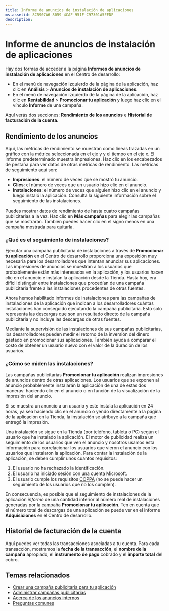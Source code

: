 ```yaml
---
title: Informe de anuncios de instalación de aplicaciones
ms.assetid: 8C5907A6-8059-4CAF-951F-C97301A5EEDF
description: 
---
```


# Informe de anuncios de instalación de aplicaciones

Hay dos formas de acceder a la página **Informes de anuncios de instalación de aplicaciones** en el Centro de desarrollo:

-   En el menú de navegación izquierdo de la página de la aplicación, haz clic en **Análisis** &gt; **Anuncios de instalación de aplicaciones**.
-   En el menú de navegación izquierdo de la página de la aplicación, haz clic en **Rentabilidad** &gt; **Promocionar tu aplicación** y luego haz clic en el vínculo **Informe** de una campaña.

Aquí verás dos secciones: **Rendimiento de los anuncios** e **Historial de facturación de la cuenta**.

## Rendimiento de los anuncios

Aquí, las métricas de rendimiento se muestran como líneas trazadas en un gráfico con la métrica seleccionada en el eje y y el tiempo en el eje x. El informe predeterminado muestra impresiones. Haz clic en los encabezados de pestaña para ver datos de otras métricas de rendimiento. Las métricas de seguimiento aquí son:

-   **Impresiones**: el número de veces que se mostró tu anuncio.
-   **Clics**: el número de veces que un usuario hizo clic en el anuncio.
-   **Instalaciones**: el número de veces que alguien hizo clic en el anuncio y luego instaló la aplicación. Consulta la siguiente información sobre el seguimiento de las instalaciones.

Puedes mostrar datos de rendimiento de hasta cuatro campañas publicitarias a la vez. Haz clic en **Más campañas** para elegir las campañas que se mostrarán. También puedes hacer clic en el signo menos en una campaña mostrada para quitarla.

### ¿Qué es el seguimiento de instalaciones?

Ejecutar una campaña publicitaria de instalaciones a través de **Promocionar tu aplicación** en el Centro de desarrollo proporciona una exposición muy necesaria para los desarrolladores que intentan anunciar sus aplicaciones. Las impresiones de anuncios se muestran a los usuarios que probablemente están más interesados en la aplicación, y los usuarios hacen clic en el anuncio e instalan la aplicación desde la Tienda. Hasta hoy, era difícil distinguir entre instalaciones que procedían de una campaña publicitaria frente a las instalaciones procedentes de otras fuentes.

Ahora hemos habilitado informes de instalaciones para las campañas de instalaciones de la aplicación que indican a los desarrolladores cuántas instalaciones han conseguido ejecutando la campaña publicitaria. Esto solo representa las descargas que son un resultado directo de la campaña publicitaria y no incluye las descargas de otras fuentes.

Mediante la supervisión de las instalaciones de sus campañas publicitarias, los desarrolladores pueden medir el retorno de la inversión del dinero gastado en promocionar sus aplicaciones. También ayuda a comparar el costo de obtener un usuario nuevo con el valor de la duración de los usuarios.

### ¿Cómo se miden las instalaciones?

Las campañas publicitarias **Promocionar tu aplicación** realizan impresiones de anuncios dentro de otras aplicaciones. Los usuarios que se exponen al anuncio probablemente instalarán la aplicación de una de estas dos maneras: haciendo clic en el anuncio o en función de la visualización de la impresión del anuncio.

Si se muestra un anuncio a un usuario y este instala la aplicación en 24 horas, ya sea haciendo clic en el anuncio o yendo directamente a la página de la aplicación en la Tienda, la instalación se atribuye a la campaña que entregó la impresión.

Una instalación se sigue en la Tienda (por teléfono, tableta o PC) según el usuario que ha instalado la aplicación. El motor de publicidad realiza un seguimiento de los usuarios que ven el anuncio y nosotros usamos esta información para correlacionar los usuarios que vieron el anuncio con los usuarios que instalaron la aplicación. Para contar la instalación de la aplicación, se deben cumplir unos cuantos requisitos:

1.  El usuario no ha rechazado la identificación.
2.  El usuario ha iniciado sesión con una cuenta Microsoft.
3.  El usuario cumple los requisitos [COPPA](http://go.microsoft.com/fwlink?LinkId=536558) (no se puede hacer un seguimiento de los usuarios que no los cumplen).

En consecuencia, es posible que el seguimiento de instalaciones de la aplicación *informe* de una cantidad inferior al número real de instalaciones generadas por la campaña **Promocionar tu aplicación**. Ten en cuenta que el número total de descargas de una aplicación se puede ver en el informe **Adquisiciones** en el Centro de desarrollo.

## Historial de facturación de la cuenta

Aquí puedes ver todas las transacciones asociadas a tu cuenta. Para cada transacción, mostramos la **fecha de la transacción**, el **nombre de la campaña** apropiado, el **instrumento de pago** cobrado y el **importe total** del cobro.

## Temas relacionados

* [Crear una campaña publicitaria para tu aplicación](create-an-ad-campaign-for-your-app.md)
* [Administrar campañas publicitarias](managing-your-ad-campaign.md)
* [Acerca de los anuncios internos](about-house-ads.md)
* [Preguntas comunes](common-questions.md)
 

 






<!--HONumber=Mar16_HO1-->



